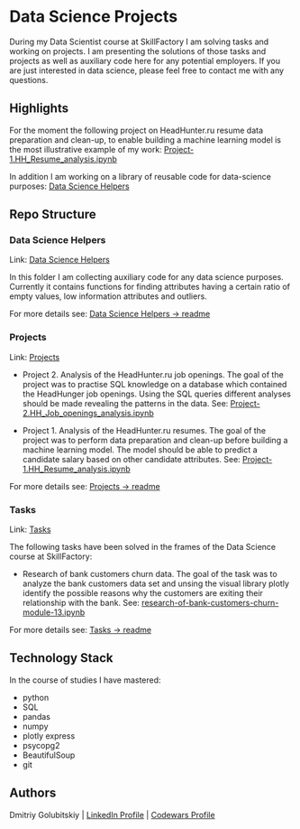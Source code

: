 # Data Science Projects
During my Data Scientist course at SkillFactory I am solving tasks and working on projects. I am presenting the solutions of those tasks and projects as well as auxiliary code here for any potential employers. 
If you are just interested in data science, please feel free to contact me with any questions.
## Highlights
For the moment the following project on HeadHunter.ru resume data preparation and clean-up, to enable building a machine learning model is the most illustrative example of my work: [Project-1.HH_Resume_analysis.ipynb](https://github.com/helios12/DataScienceProjects/blob/main/projects/Project-1.HH_Resume_analysis.ipynb)

In addition I am working on a library of reusable code for data-science purposes:
[Data Science Helpers](https://github.com/helios12/DataScienceProjects/tree/main/DataScienceHelpers)
## Repo Structure
### Data Science Helpers
Link: [Data Science Helpers](https://github.com/helios12/DataScienceProjects/tree/main/DataScienceHelpers)

In this folder I am collecting auxiliary code for any data science purposes. Currently it contains functions for finding attributes having a certain ratio of empty values, low information attributes and outliers. 

For more details see: 
[Data Science Helpers -> readme](https://github.com/helios12/DataScienceProjects/blob/main/DataScienceHelpers/readme.md)

### Projects
Link: [Projects](https://github.com/helios12/DataScienceProjects/tree/main/projects)

* Project 2. Analysis of the HeadHunter.ru job openings. The goal of the project was to practise SQL knowledge on a database which contained the HeadHunger job openings. Using the SQL queries different analyses should be made revealing the patterns in the data. See: [Project-2.HH_Job_openings_analysis.ipynb](https://github.com/helios12/DataScienceProjects/blob/main/projects/Project-2.HH_Job_openings_analysis.ipynb)

* Project 1. Analysis of the HeadHunter.ru resumes. The goal of the project was to perform data preparation and clean-up before building a machine learning model. The model should be able to predict a candidate salary based on other candidate attributes. See: [Project-1.HH_Resume_analysis.ipynb](https://github.com/helios12/DataScienceProjects/blob/main/projects/Project-1.HH_Resume_analysis.ipynb)

For more details see: [Projects -> readme](https://github.com/helios12/DataScienceProjects/blob/main/projects/readme.md)

### Tasks
Link: [Tasks](https://github.com/helios12/DataScienceProjects/tree/main/tasks)

The following tasks have been solved in the frames of the Data Science course at SkillFactory:

* Research of bank customers churn data. The goal of the task was to analyze the bank customers data set and unsing the visual library plotly identify the possible reasons why the customers are exiting their relationship with the bank. See: [research-of-bank-customers-churn-module-13.ipynb](https://github.com/helios12/DataScienceProjects/blob/main/tasks/research-of-bank-customers-churn-module-13.ipynb)

For more details see: [Tasks -> readme](https://github.com/helios12/DataScienceProjects/blob/main/tasks/readme.md)

## Technology Stack
In the course of studies I have mastered:

* python
* SQL
* pandas
* numpy
* plotly express
* psycopg2
* BeautifulSoup
* git

## Authors
Dmitriy Golubitskiy | [LinkedIn Profile](https://www.linkedin.com/in/golubitskiy/) | [Codewars Profile](https://www.codewars.com/users/d_golubitsky)